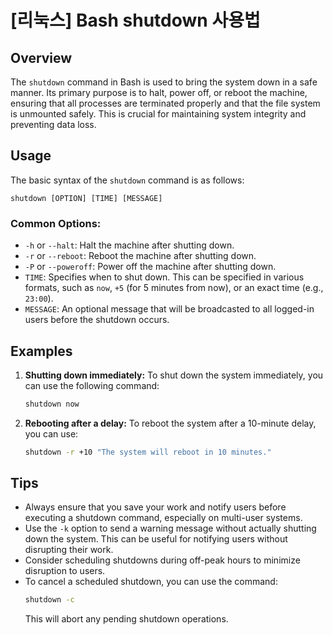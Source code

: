 # [리눅스] Bash shutdown 사용법

## Overview
The `shutdown` command in Bash is used to bring the system down in a safe manner. Its primary purpose is to halt, power off, or reboot the machine, ensuring that all processes are terminated properly and that the file system is unmounted safely. This is crucial for maintaining system integrity and preventing data loss.

## Usage
The basic syntax of the `shutdown` command is as follows:

```
shutdown [OPTION] [TIME] [MESSAGE]
```

### Common Options:
- `-h` or `--halt`: Halt the machine after shutting down.
- `-r` or `--reboot`: Reboot the machine after shutting down.
- `-P` or `--poweroff`: Power off the machine after shutting down.
- `TIME`: Specifies when to shut down. This can be specified in various formats, such as `now`, `+5` (for 5 minutes from now), or an exact time (e.g., `23:00`).
- `MESSAGE`: An optional message that will be broadcasted to all logged-in users before the shutdown occurs.

## Examples

1. **Shutting down immediately:**
   To shut down the system immediately, you can use the following command:
   ```bash
   shutdown now
   ```

2. **Rebooting after a delay:**
   To reboot the system after a 10-minute delay, you can use:
   ```bash
   shutdown -r +10 "The system will reboot in 10 minutes."
   ```

## Tips
- Always ensure that you save your work and notify users before executing a shutdown command, especially on multi-user systems.
- Use the `-k` option to send a warning message without actually shutting down the system. This can be useful for notifying users without disrupting their work.
- Consider scheduling shutdowns during off-peak hours to minimize disruption to users.
- To cancel a scheduled shutdown, you can use the command:
  ```bash
  shutdown -c
  ```
  This will abort any pending shutdown operations.